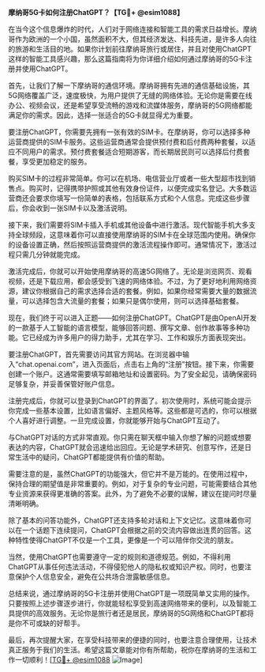 **摩纳哥5G卡如何注册ChatGPT？【TG💪+ @esim1088】**

在当今这个信息爆炸的时代，人们对于网络连接和智能工具的需求日益增长。摩纳哥作为欧洲的一个小国，虽然面积不大，但其经济发达、科技先进，是许多人向往的旅游和生活目的地。如果你计划前往摩纳哥旅行或居住，并且对使用ChatGPT这样的智能工具感兴趣，那么这篇指南将为你详细介绍如何通过摩纳哥的5G卡注册并使用ChatGPT。

首先，让我们了解一下摩纳哥的通信环境。摩纳哥拥有先进的通信基础设施，其5G网络覆盖广泛，速度极快，为用户提供了无缝的网络体验。无论你是需要在线办公、视频会议，还是希望享受流畅的游戏和流媒体服务，摩纳哥的5G网络都能满足你的需求。因此，选择一张适合的5G卡就显得尤为重要。

要注册ChatGPT，你需要先拥有一张有效的SIM卡。在摩纳哥，你可以选择多种运营商提供的SIM卡服务。这些运营商通常会提供预付费和后付费两种套餐，以适应不同用户的需求。预付费套餐适合短期游客，而长期居民则可以选择后付费套餐，享受更加稳定的服务。

购买SIM卡的过程非常简单。你可以在机场、电信营业厅或者一些大型超市找到销售点。购买时，记得携带护照或其他有效身份证件，以便完成实名登记。大多数运营商还会要求你填写一份简单的表格，包括联系方式和个人信息。完成这些步骤后，你会收到一张SIM卡以及激活说明。

接下来，我们需要将SIM卡插入手机或其他设备中进行激活。现代智能手机大多支持全球频段，这意味着你可以直接使用摩纳哥的SIM卡在全球范围内使用。确保你的设备设置正确，然后按照运营商提供的激活流程操作即可。通常情况下，激活过程只需几分钟就能完成。

激活完成后，你就可以开始使用摩纳哥的高速5G网络了。无论是浏览网页、观看视频，还是下载应用，都会感受到飞速的网络体验。不过，为了更好地利用网络资源，建议你根据自己的需求选择合适的套餐。例如，如果你经常需要大量的数据流量，可以选择包含大流量的套餐；如果只是偶尔使用，则可以选择基础套餐。

现在，我们终于可以进入正题——如何注册ChatGPT。ChatGPT是由OpenAI开发的一款基于人工智能的语言模型，能够回答问题、撰写文章、创作故事等多种功能。它已经成为许多用户的得力助手，尤其在学习、工作和娱乐方面表现突出。

要注册ChatGPT，首先需要访问其官方网站。在浏览器中输入“chat.openai.com”，进入页面后，点击右上角的“注册”按钮。接下来，你需要创建一个账户。这通常需要填写邮箱地址和设置密码。为了安全起见，请确保密码足够复杂，并妥善保管好账户信息。

注册完成后，你就可以登录到ChatGPT的界面了。初次使用时，系统可能会提示你完成一些基本设置，比如语言偏好、主题风格等。这些都是可选的，你可以根据个人喜好进行调整。一旦完成设置，你就能够开始与ChatGPT互动了。

与ChatGPT对话的方式非常直观。你只需在聊天框中输入你想了解的问题或想要表达的内容，ChatGPT就会迅速给出回应。无论是学术研究、创意写作，还是日常生活中的疑问，ChatGPT都能提供有价值的帮助。

需要注意的是，虽然ChatGPT的功能强大，但它并不是万能的。在使用过程中，保持合理的期望值是非常重要的。例如，对于复杂的专业问题，可能需要结合其他专业资源来获得更准确的答案。此外，为了避免不必要的误解，建议在提问时尽量清晰明确。

除了基本的问答功能外，ChatGPT还支持多轮对话和上下文记忆。这意味着你可以在一个话题下连续提问，ChatGPT会根据之前的交流内容做出连贯的回答。这种特性使得ChatGPT不仅是一个工具，更像是一个可以陪伴你交流的朋友。

当然，使用ChatGPT也需要遵守一定的规则和道德规范。例如，不得利用ChatGPT从事任何违法活动，不得侵犯他人的隐私权或知识产权。同时，也要注意保护个人信息安全，避免在公共场合泄露敏感信息。

总结来说，通过摩纳哥的5G卡注册并使用ChatGPT是一项既简单又实用的操作。只要按照上述步骤逐步进行，你就能轻松享受到高速网络带来的便利，以及智能工具提供的高效服务。无论你是旅行者还是居民，摩纳哥的5G网络和ChatGPT都将是你不可或缺的好帮手。

最后，再次提醒大家，在享受科技带来的便捷的同时，也要注意合理使用，让技术真正服务于我们的生活。希望这篇文章能对你有所帮助，祝你在摩纳哥的生活和工作一切顺利！[[TG💪+ @esim1088](https://t.me/s/esim1088) ![Image](https://i.postimg.cc/4NQfJmqS/Snipaste-2025-05-13-00-14-12.png)]
